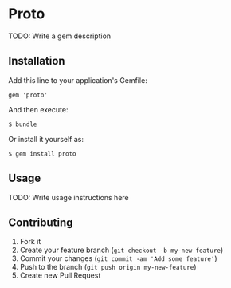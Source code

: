 # Proto

TODO: Write a gem description

## Installation

Add this line to your application's Gemfile:

    gem 'proto'

And then execute:

    $ bundle

Or install it yourself as:

    $ gem install proto

## Usage

TODO: Write usage instructions here

## Contributing

1. Fork it
2. Create your feature branch (`git checkout -b my-new-feature`)
3. Commit your changes (`git commit -am 'Add some feature'`)
4. Push to the branch (`git push origin my-new-feature`)
5. Create new Pull Request
